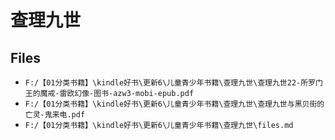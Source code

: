 # 查理九世

## Files

- `F:/【01分类书籍】\kindle好书\更新6\儿童青少年书籍\查理九世\查理九世22-所罗门王的魔戒-雷欧幻像-图书-azw3-mobi-epub.pdf`
- `F:/【01分类书籍】\kindle好书\更新6\儿童青少年书籍\查理九世\查理九世与黑贝街的亡灵-鬼来电.pdf`
- `F:/【01分类书籍】\kindle好书\更新6\儿童青少年书籍\查理九世\files.md`

